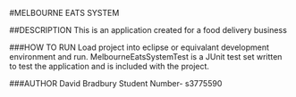 #MELBOURNE EATS SYSTEM

##DESCRIPTION
This is an application created for a food delivery business

###HOW TO RUN
Load project into eclipse or equivalant development environment and run.
MelbourneEatsSystemTest is a JUnit test set written to test the application and is included with the project.

###AUTHOR
David Bradbury
Student Number- s3775590